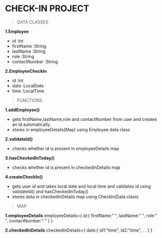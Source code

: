 # CHECK-IN PROJECT
> DATA CLASSES

**1.Employee**
  - id :Int
  - firstName :String 
  - lastName :String
  - role :String
  - contactNumber :String
    
**2.EmployeeCheckIn**
  - id :Int
  - date :LocalDate
  - time :LocalTime

> FUNCTIONS

**1.addEmployee()**
  - gets firstName,lastName,role and contactNumber from user and creates an id automatically.
  - stores in  employeeDetails(Map) using Employee data class

**2.validateId()**
  - checks whether id is present in employeeDetails map

**3.hasCheckedInToday()**
  - checks whether id is present in checkedInDetails map

**4.createCheckIn()**
  - gets user id and takes local date and local time and validates id using validateId() and hasCheckedInToday()
  - stores data in checkedInDetails map using CheckIn(Data class)

> MAP

**1.employeeDetails**
employeeDetails={
  id:{
    firstName:"    ",
    lastName:"     ",
    role:"         ",
    contactNumber:"     "
  }
}

**2.checkedInDetails**
checkedInDetails={
  date:{
    id1:"time",
    id2:"time",
    .
    .
  }
}
